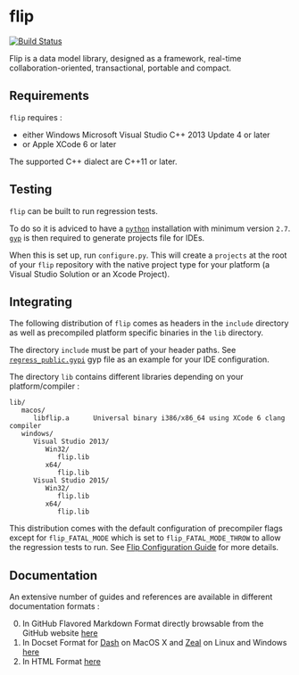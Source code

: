 # flip

[![Build Status](https://travis-ci.org/ohmtech/flip-public.svg?branch=master)](https://travis-ci.org/ohmtech/flip-public)

Flip is a data model library, designed as a framework, real-time collaboration-oriented, transactional, portable and compact.

## Requirements

`flip` requires :
- either Windows Microsoft Visual Studio C++ 2013 Update 4 or later
- or Apple XCode 6 or later

The supported C++ dialect are C++11 or later.

## Testing

`flip` can be built to run regression tests.

To do so it is adviced to have a [`python`](https://www.python.org/downloads/) installation with minimum version `2.7`.
[`gyp`](https://code.google.com/p/gyp/source/checkout) is then required to generate projects file for IDEs.

When this is set up, run `configure.py`. This will create a `projects` at the root of your `flip` repository with the native project type for your platform (a Visual Studio Solution or an Xcode Project).

## Integrating

The following distribution of `flip` comes as headers in the `include` directory as well as
precompiled platform specific binaries in the `lib` directory.

The directory `include` must be part of your header paths.
See [`regress_public.gypi`](/test/regress/regress_public.gypi) gyp file as an example for your IDE configuration.

The directory `lib` contains different libraries depending on your platform/compiler :

```
lib/
   macos/
      libflip.a      Universal binary i386/x86_64 using XCode 6 clang compiler
   windows/
      Visual Studio 2013/
         Win32/
            flip.lib
         x64/
            flip.lib
      Visual Studio 2015/
         Win32/
            flip.lib
         x64/
            flip.lib
```

This distribution comes with the default configuration of precompiler flags except for `flip_FATAL_MODE` which is set to `flip_FATAL_MODE_THROW` to allow the regression tests to run.
See [Flip Configuration Guide](/documentation/markdown/config/README.md) for more details.

## Documentation

An extensive number of guides and references are available in different documentation formats :

0. In GitHub Flavored Markdown Format directly browsable from the GitHub website [here](/documentation/markdown/README.md)
1. In Docset Format for [Dash](https://kapeli.com/dash) on MacOS X and [Zeal](http://zealdocs.org) on Linux and Windows [here](/documentation/docset)
2. In HTML Format [here](/documentation/html)
